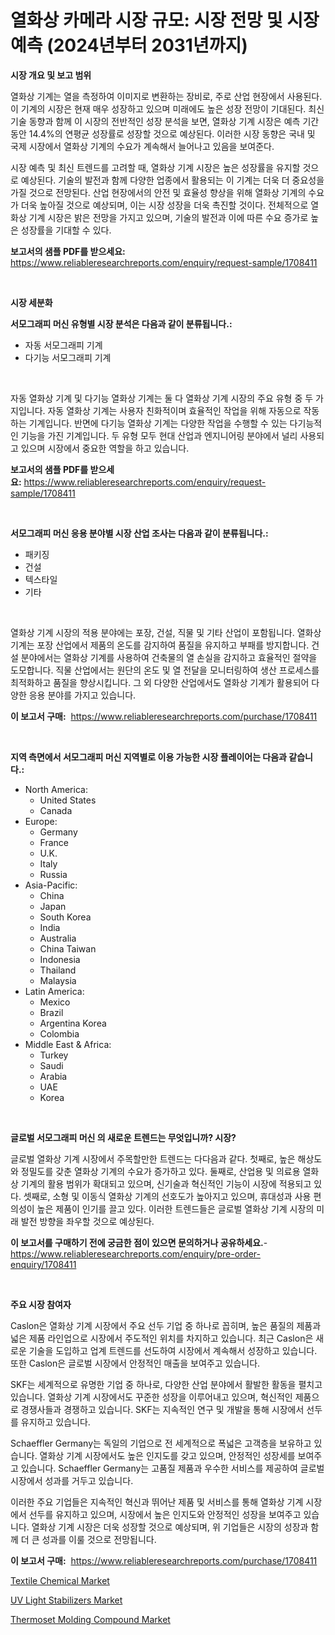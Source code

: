 <p><h1>열화상 카메라 시장 규모: 시장 전망 및 시장 예측 (2024년부터 2031년까지)</h1></p><p><strong>시장 개요 및 보고 범위</strong></p>
<p><p>열화상 기계는 열을 측정하여 이미지로 변환하는 장비로, 주로 산업 현장에서 사용된다. 이 기계의 시장은 현재 매우 성장하고 있으며 미래에도 높은 성장 전망이 기대된다. 최신 기술 동향과 함께 이 시장의 전반적인 성장 분석을 보면, 열화상 기계 시장은 예측 기간 동안 14.4%의 연평균 성장률로 성장할 것으로 예상된다. 이러한 시장 동향은 국내 및 국제 시장에서 열화상 기계의 수요가 계속해서 늘어나고 있음을 보여준다. </p><p>시장 예측 및 최신 트렌드를 고려할 때, 열화상 기계 시장은 높은 성장률을 유지할 것으로 예상된다. 기술의 발전과 함께 다양한 업종에서 활용되는 이 기계는 더욱 더 중요성을 가질 것으로 전망된다. 산업 현장에서의 안전 및 효율성 향상을 위해 열화상 기계의 수요가 더욱 높아질 것으로 예상되며, 이는 시장 성장을 더욱 촉진할 것이다. 전체적으로 열화상 기계 시장은 밝은 전망을 가지고 있으며, 기술의 발전과 이에 따른 수요 증가로 높은 성장률을 기대할 수 있다.</p></p>
<p><strong>보고서의 샘플 PDF를 받으세요:</strong> <a href="https://www.reliableresearchreports.com/enquiry/request-sample/1708411">https://www.reliableresearchreports.com/enquiry/request-sample/1708411</a></p>
<p>&nbsp;</p>
<p><strong>시장 세분화</strong></p>
<p><strong>서모그래피 머신 유형별 시장 분석은 다음과 같이 분류됩니다.:</strong></p>
<p><ul><li>자동 서모그래피 기계</li><li>다기능 서모그래피 기계</li></ul></p>
<p>&nbsp;</p>
<p><p>자동 열화상 기계 및 다기능 열화상 기계는 둘 다 열화상 기계 시장의 주요 유형 중 두 가지입니다. 자동 열화상 기계는 사용자 친화적이며 효율적인 작업을 위해 자동으로 작동하는 기계입니다. 반면에 다기능 열화상 기계는 다양한 작업을 수행할 수 있는 다기능적인 기능을 가진 기계입니다. 두 유형 모두 현대 산업과 엔지니어링 분야에서 널리 사용되고 있으며 시장에서 중요한 역할을 하고 있습니다.</p></p>
<p><strong>보고서의 샘플 PDF를 받으세요:</strong>&nbsp;<a href="https://www.reliableresearchreports.com/enquiry/request-sample/1708411">https://www.reliableresearchreports.com/enquiry/request-sample/1708411</a></p>
<p>&nbsp;</p>
<p><strong> 서모그래피 머신 응용 분야별 시장 산업 조사는 다음과 같이 분류됩니다.:</strong></p>
<p><ul><li>패키징</li><li>건설</li><li>텍스타일</li><li>기타</li></ul></p>
<p>&nbsp;</p>
<p><p>열화상 기계 시장의 적용 분야에는 포장, 건설, 직물 및 기타 산업이 포함됩니다. 열화상 기계는 포장 산업에서 제품의 온도를 감지하여 품질을 유지하고 부패를 방지합니다. 건설 분야에서는 열화상 기계를 사용하여 건축물의 열 손실을 감지하고 효율적인 절약을 도모합니다. 직물 산업에서는 원단의 온도 및 열 전달을 모니터링하여 생산 프로세스를 최적화하고 품질을 향상시킵니다. 그 외 다양한 산업에서도 열화상 기계가 활용되어 다양한 응용 분야를 가지고 있습니다.</p></p>
<p><strong>이 보고서 구매:</strong>&nbsp; <a href="https://www.reliableresearchreports.com/purchase/1708411">https://www.reliableresearchreports.com/purchase/1708411</a></p>
<p>&nbsp;</p>
<p><strong>지역 측면에서 서모그래피 머신 지역별로 이용 가능한 시장 플레이어는 다음과 같습니다.:</strong></p>
<p><ul>
    <li>
        North America:
        <ul>
            <li>United States</li>
            <li>Canada</li>
        </ul>
    </li>
    <li>
        Europe:
        <ul>
            <li>Germany</li>
            <li>France</li>
            <li>U.K.</li>
            <li>Italy</li>
            <li>Russia</li>
        </ul>
    </li>
    <li>
        Asia-Pacific:
        <ul>
            <li>China</li>
            <li>Japan</li>
            <li>South Korea</li>
            <li>India</li>
            <li>Australia</li>
            <li>China Taiwan</li>
            <li>Indonesia</li>
            <li>Thailand</li>
            <li>Malaysia</li>
        </ul>
    </li>
    <li>
        Latin America:
        <ul>
            <li>Mexico</li>
            <li>Brazil</li>
            <li>Argentina Korea</li>
            <li>Colombia</li>
        </ul>
    </li>
    <li>
        Middle East & Africa:
        <ul>
            <li>Turkey</li>
            <li>Saudi</li>
            <li>Arabia</li>
            <li>UAE</li>
            <li>Korea</li>
        </ul>
    </li>
    </ul></p>
<p>&nbsp;</p>
<p><strong>글로벌 서모그래피 머신 의 새로운 트렌드는 무엇입니까? 시장?</strong></p>
<p><p>글로벌 열화상 기계 시장에서 주목할만한 트렌드는 다다음과 같다. 첫째로, 높은 해상도와 정밀도를 갖춘 열화상 기계의 수요가 증가하고 있다. 둘째로, 산업용 및 의료용 열화상 기계의 활용 범위가 확대되고 있으며, 신기술과 혁신적인 기능이 시장에 적용되고 있다. 셋째로, 소형 및 이동식 열화상 기계의 선호도가 높아지고 있으며, 휴대성과 사용 편의성이 높은 제품이 인기를 끌고 있다. 이러한 트렌드들은 글로벌 열화상 기계 시장의 미래 발전 방향을 좌우할 것으로 예상된다.</p></p>
<p><strong>이 보고서를 구매하기 전에 궁금한 점이 있으면 문의하거나 공유하세요.</strong>- <a href="https://www.reliableresearchreports.com/enquiry/pre-order-enquiry/1708411">https://www.reliableresearchreports.com/enquiry/pre-order-enquiry/1708411</a></p>
<p>&nbsp;</p>
<p><strong>주요 시장 참여자</strong></p>
<p><p>Caslon은 열화상 기계 시장에서 주요 선두 기업 중 하나로 꼽히며, 높은 품질의 제품과 넓은 제품 라인업으로 시장에서 주도적인 위치를 차지하고 있습니다. 최근 Caslon은 새로운 기술을 도입하고 업계 트렌드를 선도하여 시장에서 계속해서 성장하고 있습니다. 또한 Caslon은 글로벌 시장에서 안정적인 매출을 보여주고 있습니다.</p><p>SKF는 세계적으로 유명한 기업 중 하나로, 다양한 산업 분야에서 활발한 활동을 펼치고 있습니다. 열화상 기계 시장에서도 꾸준한 성장을 이루어내고 있으며, 혁신적인 제품으로 경쟁사들과 경쟁하고 있습니다. SKF는 지속적인 연구 및 개발을 통해 시장에서 선두를 유지하고 있습니다.</p><p>Schaeffler Germany는 독일의 기업으로 전 세계적으로 폭넓은 고객층을 보유하고 있습니다. 열화상 기계 시장에서도 높은 인지도를 갖고 있으며, 안정적인 성장세를 보여주고 있습니다. Schaeffler Germany는 고품질 제품과 우수한 서비스를 제공하여 글로벌 시장에서 성과를 거두고 있습니다. </p><p>이러한 주요 기업들은 지속적인 혁신과 뛰어난 제품 및 서비스를 통해 열화상 기계 시장에서 선두를 유지하고 있으며, 시장에서 높은 인지도와 안정적인 성장을 보여주고 있습니다. 열화상 기계 시장은 더욱 성장할 것으로 예상되며, 위 기업들은 시장의 성장과 함께 더 큰 성과를 이룰 것으로 전망됩니다.</p></p>
<p><strong>이 보고서 구매:</strong>&nbsp;&nbsp;<a href="https://www.reliableresearchreports.com/purchase/1708411">https://www.reliableresearchreports.com/purchase/1708411</a></p>
<p><p><a href="https://github.com/nicoletavirag/Market-Research-Report-List-2/blob/main/textile-chemical-market.md">Textile Chemical Market</a></p><p><a href="https://github.com/peachesmcdowel1/Market-Research-Report-List-1/blob/main/uv-light-stabilizers-market.md">UV Light Stabilizers Market</a></p><p><a href="https://github.com/redneck06/Market-Research-Report-List-2/blob/main/thermoset-molding-compound-market.md">Thermoset Molding Compound Market</a></p></p>
